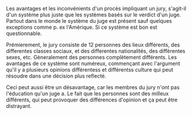 Les avantages et les inconvénients d'un procès impliquant un jury, s'agit-il d'un système plus juste que les systèmes basés sur le verdict d'un juge. Partout dans le monde le système du juge est présent sauf quelques exceptions comme p. ex l'Amérique. Si ce système est bon est questionnable.

Prémierement, le jury consiste de 12 personnes des lieux différents, des differentes classes sociaux, et des differentes nationalités, des diffèrentes sexes, etc. Gèneralement des personnes complètement différents.
Les avantages de ce système sont numéreux, commençant avec l'argument qu'il y a plusieurs opinions différentess et différentss culture qui peut résoudre dans une décision plus reflecté.

Ceci peut aussi être un désavantage, car les membres du jury n'ont pas l'éducation qu'un juge a. Le fait que les personnes sont des milleux différents, qui peut provoquer des différences d'opinion et ça peut être distrayant. 
